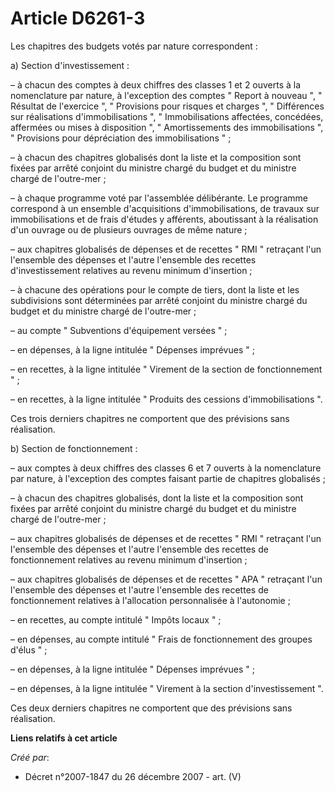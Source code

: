 # Article D6261-3

Les chapitres des budgets votés par nature correspondent :

a) Section d'investissement :

– à chacun des comptes à deux chiffres des classes 1 et 2 ouverts à la nomenclature par nature, à l'exception des comptes "
Report à nouveau ", " Résultat de l'exercice ", " Provisions pour risques et charges ", " Différences sur réalisations
d'immobilisations ", " Immobilisations affectées, concédées, affermées ou mises à disposition ", " Amortissements des
immobilisations ", " Provisions pour dépréciation des immobilisations " ;

– à chacun des chapitres globalisés dont la liste et la composition sont fixées par arrêté conjoint du ministre chargé du
budget et du ministre chargé de l'outre-mer ;

– à chaque programme voté par l'assemblée délibérante. Le programme correspond à un ensemble d'acquisitions
d'immobilisations, de travaux sur immobilisations et de frais d'études y afférents, aboutissant à la réalisation d'un ouvrage
ou de plusieurs ouvrages de même nature ;

– aux chapitres globalisés de dépenses et de recettes " RMI " retraçant l'un l'ensemble des dépenses et l'autre l'ensemble
des recettes d'investissement relatives au revenu minimum d'insertion ;

– à chacune des opérations pour le compte de tiers, dont la liste et les subdivisions sont déterminées par arrêté conjoint du
ministre chargé du budget et du ministre chargé de l'outre-mer ;

– au compte " Subventions d'équipement versées " ;

– en dépenses, à la ligne intitulée " Dépenses imprévues " ;

– en recettes, à la ligne intitulée " Virement de la section de fonctionnement " ;

– en recettes, à la ligne intitulée " Produits des cessions d'immobilisations ".

Ces trois derniers chapitres ne comportent que des prévisions sans réalisation.

b) Section de fonctionnement :

– aux comptes à deux chiffres des classes 6 et 7 ouverts à la nomenclature par nature, à l'exception des comptes faisant
partie de chapitres globalisés ;

– à chacun des chapitres globalisés, dont la liste et la composition sont fixées par arrêté conjoint du ministre chargé du
budget et du ministre chargé de l'outre-mer ;

– aux chapitres globalisés de dépenses et de recettes " RMI " retraçant l'un l'ensemble des dépenses et l'autre l'ensemble
des recettes de fonctionnement relatives au revenu minimum d'insertion ;

– aux chapitres globalisés de dépenses et de recettes " APA " retraçant l'un l'ensemble des dépenses et l'autre l'ensemble
des recettes de fonctionnement relatives à l'allocation personnalisée à l'autonomie ;

– en recettes, au compte intitulé " Impôts locaux " ;

– en dépenses, au compte intitulé " Frais de fonctionnement des groupes d'élus " ;

– en dépenses, à la ligne intitulée " Dépenses imprévues " ;

– en dépenses, à la ligne intitulée " Virement à la section d'investissement ".

Ces deux derniers chapitres ne comportent que des prévisions sans réalisation.

**Liens relatifs à cet article**

_Créé par_:

  - Décret n°2007-1847 du 26 décembre 2007 - art. (V)
